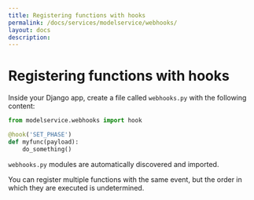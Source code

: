 ```yaml
---
title: Registering functions with hooks
permalink: /docs/services/modelservice/webhooks/
layout: docs
description:
---
```


# Registering functions with hooks

Inside your Django app, create a file called `webhooks.py` with the following content:

```python
from modelservice.webhooks import hook

@hook('SET_PHASE')
def myfunc(payload):
    do_something()
```

`webhooks.py` modules are automatically discovered and imported.

You can register multiple functions with the same event, but the order in which they are executed is undetermined.
